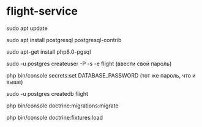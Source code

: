 # flight-service

sudo apt update

sudo apt install postgresql postgresql-contrib

sudo apt-get install php8.0-pgsql

sudo -u postgres createuser -P -s -e flight (ввести свой пароль)

php bin/console secrets:set DATABASE_PASSWORD (тот же пароль, что и выше)

sudo -u postgres createdb flight

php bin/console doctrine:migrations:migrate

php bin/console doctrine:fixtures:load
